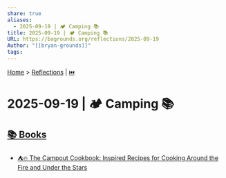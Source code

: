 ```yaml
---
share: true
aliases:
  - 2025-09-19 | 🏕️ Camping 📚
title: 2025-09-19 | 🏕️ Camping 📚
URL: https://bagrounds.org/reflections/2025-09-19
Author: "[[bryan-grounds]]"
tags:
---
```

[Home](../index.md) > [Reflections](./index.md) | [⏮️](./2025-09-18.md)  
# 2025-09-19 | 🏕️ Camping 📚  
## [📚 Books](../books/index.md)  
- [⛺🔥 The Campout Cookbook: Inspired Recipes for Cooking Around the Fire and Under the Stars](../books/the-campout-cookbook-inspired-recipes-for-cooking-around-the-fire-and-under-the-stars.md)